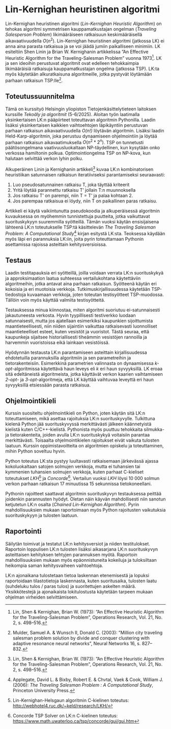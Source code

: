# Lin-Kernighan heuristinen algoritmi

Lin-Kernighan heuristinen algoritmi (_Lin-Kernighan Heuristic Algorithm_) on tehokas algoritmi symmetrisen kauppamatkustajan ongelman (_Traveling Salesperson Problem_) likimääräiseen ratkaisuun keskimääräisellä aikavaativuudella $O(n^2)$. Lin-Kernighan heuristinen algoritmi (jatkossa LK) ei anna aina parasta ratkaisua ja se voi jäädä jumiin paikalliseen minimiin. LK esiteltiin Shen Linin ja Brian W. Kernighanin artikkelissa ”An Effective Heuristic Algorithm for the Traveling-Salesman Problem” vuonna 1973[^1]. LK ja sen ideoihin perustuvat algoritmit ovat edelleen tehokkaimpia likimääräisiä ratkaisuja kauppamatkustajan ongelma (jatkossa TSP). LK:ta myös käytetään alkuratkaisuna algoritmeille, jotka pystyvät löytämään parhaan ratkaisun TSP:lle[^2]. 

## Toteutussuunnitelma
Tämä on kurssityö Helsingin yliopiston Tietojenkäsittelytieteen laitoksen kurssille _Tekoäly ja algoritmit_ (5-6/2025). Aloitan työn laatimalla yksinkertaisen LK:n pääpiirteet toteuttavan algoritmin Pythonilla. Laadin lisäksi yksinkertaisen kaikkien vaihtoehtojen läpikäyntiin perustuvan parhaan ratkaisun  aikavaativuudella *O(n!)* löytävän algoritmin. Lisäksi laadin Held-Karp-algoritmin, joka perustuu dynaamiseen ohjelmointiin ja löytää parhaan ratkaisun aikavaatimuksella $O(n^2*2^n)$. TSP on tunnetusti päätösongelmana vaativuusluokaltaan NP-täydellinen, kun kysytään onko verkossa hamiltonin polkua. Optimointiongelma TSP on NP-kova, kun halutaan selvittää verkon lyhin polku. 

Alkuperäinen Linin ja Kernighanin artikkeli[^1] kuvaa LK:n kombinatorisen heuristiikan satunnaisen ratkaisun iteratiiviseksi parantamiseksi seuraavasti:
1. Luo pseudosatunnainen ratkaisu T, joka täyttää kriteerit
2. Yritä löytää parannettu ratkaisu T’ jollain T:n muunnoksella
3. Jos ratkaisu T’ on parempi, niin T = T’ ja palaa kohtaan 2.
4. Jos parempaa ratkaisua ei löydy, niin T on paikallinen paras ratkaisu.

Artikkeli ei käytä vaikiintunutta pseudokoodia ja alkuperäisessä algoritmin kuvauksessa on myöhemmin tunnistettuja puutteita, jotka vaikuttavat suorituskykyyn suuremmilla syötteillä. Tämän vuoksi käytän ensisijaisena lähteenä LK:n toteutukselle TSP:tä käsittelevän *The Traveling Salesman Problem: A Computational Study*[^3] kirjan esitystä LK:sta. Teoksessa käydään myös läpi eri parannuksia LK:iin, joita pyrin toteuttamaan Pythonin asettamissa rajoissa asteittain kehitysversioissa.

## Testaus
Laadin testitapauksia eri syötteillä, joilla voidaan verrata LK:n suorituskykyä ja approksimaation laatua suhteessa vertailukohtana käytettäviin algoritmeihin, jotka antavat aina parhaan ratkaisun. Syötteenä käytän eri kokoisia ja eri muotoisia verkkoja. Tutkimuskirjallisuudessa käytetään TSP-tiedostoja kuvaamaan verkkoja, joten toteutan testisyötteet TSP-muodossa. Tällöin voin myös käyttää valmiita testisyötteitä.

Testauksessa minua kiinnostaa, miten algoritmi suoriutuu ei-satunnaisesti jakautuneesta verkosta. Hyvin tyypillisesti testiverkko luodaan satunnaisesti, mutta jos ajatellaan esimerkiksi kaupunkien sijoittumista maantieteellisesti, niin niiden sijaintiin vaikuttaa ratkaisevasti luonnolliset maantieteelliset esteet, kuten vesistöt ja vuoristot. Tästä seuraa, että kaupunkeja sijaitsee historiallisesti tiheämmin vesistöjen rannoilla ja harvemmin vuoristoissa eikä lainkaan vesistöissä.

Hyödynnän testausta LK:n parantamiseen asteittain kirjallisuudessa ehdotetuilla parannuksilla algoritmiin ja sen parametreihin ja tietorakenteisiin. Esimerkkinä parametrien valinnasta on dynaamisessa *k-opt*-algoritmissa käytettävä haun leveys eli $k$ eri haun syvyyksillä. LK eroaa sitä edeltäneistä algoritmeista, jotka käyttävät verkon kaarien vaihtamiseen *2-opt*- ja *3-opt*-algoritmeja, että LK käyttää vaihtuvaa leveyttä eri haun syvyyksillä etsiessään parasta ratkaisua. 

## Ohjelmointikieli
Kurssin suositeltu ohjelmointikieli on Python, joten käytän sitä LK:n toteuttamiseen, mikä asettaa rajoituksia LK:n suorituskyvylle. Tulkittuna kielenä Python jää suorituskyvyssä merkittävästi jälkeen käännetyistä kielistä kuten C/C++-kielistä. Pythonista myös puuttuu tehokkaita silmukka- ja tietorakenteita, joiden avulla LK:n suorituskykyä voitaisiin parantaa merkittävästi. Toisaalta ohjelmointikielen rajoitukset eivät vaikuta tulosten laatuun. Kurssin oppimistavoitteita on algoritmien opiskelu ja toteuttaminen, mihin Python soveltuu hyvin. 

Python toteutus LK:sta pystyy luultavasti ratkaisemaan  järkevässä ajassa kokoluokaltaan satojen solmujen verkkoja, mutta ei tuhansien tai kymmenien tuhansien solmujen verkkoja, kuten parhaat C-kieliset toteutukset *LKH*[^4] ja *Concorde*[^5]. Vertailun vuoksi *LKH* löysi 10 000 solmun verkon parhaan ratkaisun 17 minuutissa 15 sekunnissa tietokoneellani. 

Pythonin rajoitteet saattavat algoritmin suorituskyvyn testauksessa peittää joidenkin parannusten hyödyt. Oletan näin käyvän mahdollisesti niin sanotun ketjutetun LK:n osalta (_Chained Lin-Kernighan Algorithm_). Pyrin mahdollisuuksien mukaan raportoimaan myös Python rajoitusten vaikutuksia suorituskykyyn ja tulosten laatuun.

## Raportointi
Säilytän toimivat ja testatut LK:n kehitysversiot ja niiden testitulokset. Raportoin loppulisen LK:n tulosten lisäksi aikasarjana LK:n suorituskyvyn asteittaisen kehityksen tehtyjen parannuksen myötä. Raportoin mahdollisuuksien mukaan myös epäonnistuneita kokeiluja ja tuloksiltaan heikompia saman kehitysvaiheen vaihtoehtoja. 

LK:n ajonaikana tulostetaan tietoa laskennan etenemisestä ja lopuksi raportoidaan tilastotietoja laskennasta, kuten suoritusaika, tulosten laatu (suhdeluku tulos / paras tulos) ja suoritettujen askelten määrä. Yksikkötestejä ja ajonaikaista lokitulostusta käytetään tarpeen mukaan ohjelman virheiden selvittämiseen.

[^1]: Lin, Shen & Kernighan, Brian W. (1973): ”An Effective Heuristic Algorithm for the Traveling-Salesman Problem”, Operations Research, Vol. 21, No. 2, s. 498–516.

[^2]: Mulder, Samuel A. & Wunsch II, Donald C. (2003): ”Million city traveling salesman problem solution by divide and conquer clustering with adaptive resonance neural networks”, Neural Networks 16, s. 827–832.

[^3]: Applegate, David L. & Bixby, Robert E. & Chvtal,  Vaek & Cook, William J. (2006): *The Traveling Salesman Problem : A Computational Study*, Princeton University Press.

[^4]: Lin-Kernighan-Helsgaun algoritmin C-kielinen toteutus: http://webhotel4.ruc.dk/~keld/research/LKH/

[^5]: Concorde TSP Solver on LK:n C-kielinen toteutus: https://www.math.uwaterloo.ca/tsp/concorde/gui/gui.htm
